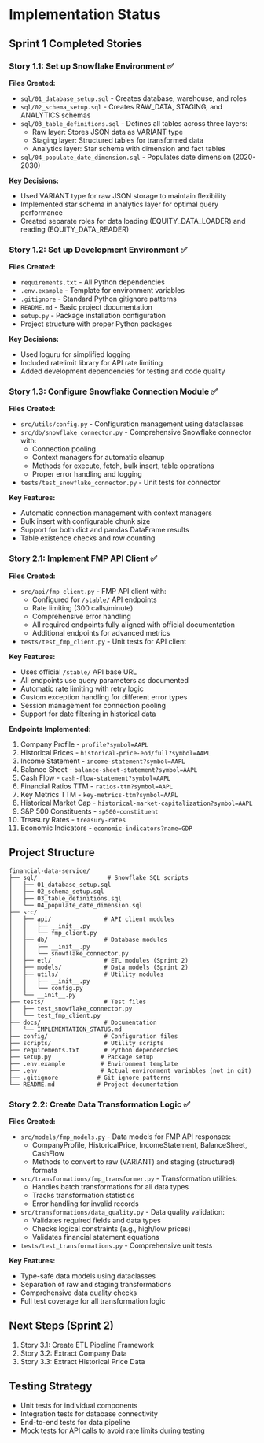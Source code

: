 # Implementation Status

## Sprint 1 Completed Stories

### Story 1.1: Set up Snowflake Environment ✅
**Files Created:**
- `sql/01_database_setup.sql` - Creates database, warehouse, and roles
- `sql/02_schema_setup.sql` - Creates RAW_DATA, STAGING, and ANALYTICS schemas
- `sql/03_table_definitions.sql` - Defines all tables across three layers:
  - Raw layer: Stores JSON data as VARIANT type
  - Staging layer: Structured tables for transformed data
  - Analytics layer: Star schema with dimension and fact tables
- `sql/04_populate_date_dimension.sql` - Populates date dimension (2020-2030)

**Key Decisions:**
- Used VARIANT type for raw JSON storage to maintain flexibility
- Implemented star schema in analytics layer for optimal query performance
- Created separate roles for data loading (EQUITY_DATA_LOADER) and reading (EQUITY_DATA_READER)

### Story 1.2: Set up Development Environment ✅
**Files Created:**
- `requirements.txt` - All Python dependencies
- `.env.example` - Template for environment variables
- `.gitignore` - Standard Python gitignore patterns
- `README.md` - Basic project documentation
- `setup.py` - Package installation configuration
- Project structure with proper Python packages

**Key Decisions:**
- Used loguru for simplified logging
- Included ratelimit library for API rate limiting
- Added development dependencies for testing and code quality

### Story 1.3: Configure Snowflake Connection Module ✅
**Files Created:**
- `src/utils/config.py` - Configuration management using dataclasses
- `src/db/snowflake_connector.py` - Comprehensive Snowflake connector with:
  - Connection pooling
  - Context managers for automatic cleanup
  - Methods for execute, fetch, bulk insert, table operations
  - Proper error handling and logging
- `tests/test_snowflake_connector.py` - Unit tests for connector

**Key Features:**
- Automatic connection management with context managers
- Bulk insert with configurable chunk size
- Support for both dict and pandas DataFrame results
- Table existence checks and row counting

### Story 2.1: Implement FMP API Client ✅
**Files Created:**
- `src/api/fmp_client.py` - FMP API client with:
  - Configured for `/stable/` API endpoints
  - Rate limiting (300 calls/minute)
  - Comprehensive error handling
  - All required endpoints fully aligned with official documentation
  - Additional endpoints for advanced metrics
- `tests/test_fmp_client.py` - Unit tests for API client

**Key Features:**
- Uses official `/stable/` API base URL
- All endpoints use query parameters as documented
- Automatic rate limiting with retry logic
- Custom exception handling for different error types
- Session management for connection pooling
- Support for date filtering in historical data

**Endpoints Implemented:**
1. Company Profile - `profile?symbol=AAPL`
2. Historical Prices - `historical-price-eod/full?symbol=AAPL`
3. Income Statement - `income-statement?symbol=AAPL`
4. Balance Sheet - `balance-sheet-statement?symbol=AAPL`
5. Cash Flow - `cash-flow-statement?symbol=AAPL`
6. Financial Ratios TTM - `ratios-ttm?symbol=AAPL`
7. Key Metrics TTM - `key-metrics-ttm?symbol=AAPL`
8. Historical Market Cap - `historical-market-capitalization?symbol=AAPL`
9. S&P 500 Constituents - `sp500-constituent`
10. Treasury Rates - `treasury-rates`
11. Economic Indicators - `economic-indicators?name=GDP`

## Project Structure
```
financial-data-service/
├── sql/                    # Snowflake SQL scripts
│   ├── 01_database_setup.sql
│   ├── 02_schema_setup.sql
│   ├── 03_table_definitions.sql
│   └── 04_populate_date_dimension.sql
├── src/
│   ├── api/               # API client modules
│   │   ├── __init__.py
│   │   └── fmp_client.py
│   ├── db/                # Database modules
│   │   ├── __init__.py
│   │   └── snowflake_connector.py
│   ├── etl/               # ETL modules (Sprint 2)
│   ├── models/            # Data models (Sprint 2)
│   ├── utils/             # Utility modules
│   │   ├── __init__.py
│   │   └── config.py
│   └── __init__.py
├── tests/                 # Test files
│   ├── test_snowflake_connector.py
│   └── test_fmp_client.py
├── docs/                  # Documentation
│   └── IMPLEMENTATION_STATUS.md
├── config/                # Configuration files
├── scripts/               # Utility scripts
├── requirements.txt       # Python dependencies
├── setup.py              # Package setup
├── .env.example          # Environment template
├── .env                  # Actual environment variables (not in git)
├── .gitignore           # Git ignore patterns
└── README.md            # Project documentation
```

### Story 2.2: Create Data Transformation Logic ✅
**Files Created:**
- `src/models/fmp_models.py` - Data models for FMP API responses:
  - CompanyProfile, HistoricalPrice, IncomeStatement, BalanceSheet, CashFlow
  - Methods to convert to raw (VARIANT) and staging (structured) formats
- `src/transformations/fmp_transformer.py` - Transformation utilities:
  - Handles batch transformations for all data types
  - Tracks transformation statistics
  - Error handling for invalid records
- `src/transformations/data_quality.py` - Data quality validation:
  - Validates required fields and data types
  - Checks logical constraints (e.g., high/low prices)
  - Validates financial statement equations
- `tests/test_transformations.py` - Comprehensive unit tests

**Key Features:**
- Type-safe data models using dataclasses
- Separation of raw and staging transformations
- Comprehensive data quality checks
- Full test coverage for all transformation logic

## Next Steps (Sprint 2)
1. Story 3.1: Create ETL Pipeline Framework
2. Story 3.2: Extract Company Data
3. Story 3.3: Extract Historical Price Data

## Testing Strategy
- Unit tests for individual components
- Integration tests for database connectivity
- End-to-end tests for data pipeline
- Mock tests for API calls to avoid rate limits during testing